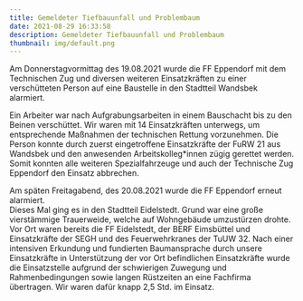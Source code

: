 ```yaml
---
title: Gemeldeter Tiefbauunfall und Problembaum
date: 2021-08-29 16:33:58
description: Gemeldeter Tiefbauunfall und Problembaum
thumbnail: img/default.png
---
```


Am Donnerstagvormittag des 19.08.2021 wurde die FF Eppendorf mit dem Technischen Zug und diversen weiteren Einsatzkräften zu einer verschütteten Person auf eine Baustelle in den Stadtteil Wandsbek alarmiert.

Ein Arbeiter war nach Aufgrabungsarbeiten in einem Bauschacht bis zu den Beinen verschüttet.
Wir waren mit 14 Einsatzkräften unterwegs, um entsprechende Maßnahmen der technischen Rettung vorzunehmen.
Die Person konnte durch zuerst eingetroffene Einsatzkräfte der FuRW 21 aus Wandsbek und den anwesenden Arbeitskolleg*innen zügig gerettet werden.
Somit konnten alle weiteren Spezialfahrzeuge und auch der Technische Zug Eppendorf den Einsatz abbrechen.

Am späten Freitagabend, des 20.08.2021 wurde die FF Eppendorf erneut alarmiert.  
Dieses Mal ging es in den Stadtteil Eidelstedt.
Grund war eine große vierstämmige Trauerweide, welche auf Wohngebäude umzustürzen drohte.
Vor Ort waren bereits die FF Eidelstedt, der BERF Eimsbüttel und Einsatzkräfte der SEGH und des Feuerwehrkranes der TuUW 32. Nach einer intensiven Erkundung und fundierten Baumansprache durch unsere Einsatzkräfte in Unterstützung der vor Ort befindlichen Einsatzkräfte wurde die Einsatzstelle aufgrund der schwierigen Zuwegung und Rahmenbedingungen sowie langen Rüstzeiten an eine Fachfirma übertragen.
Wir waren dafür knapp 2,5 Std. im Einsatz.
